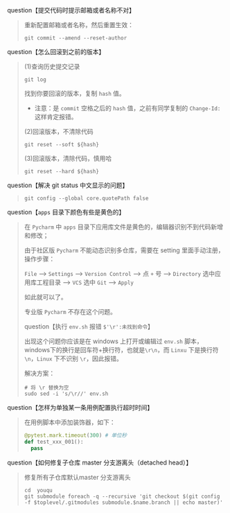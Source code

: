 question【提交代码时提示邮箱或者名称不对】

> 重新配置邮箱或者名称，然后重置生效：
>
> ```shell
> git commit --amend --reset-author
> ```

question【怎么回滚到之前的版本】

> (1)查询历史提交记录
>
> ```shell
> git log
> ```
>
> 找到你要回滚的版本，复制 `hash` 值。
>
> - 注意：是 `commit` 空格之后的 `hash` 值，之前有同学复制的 `Change-Id:` 这样肯定报错。
>
> (2)回滚版本，不清除代码
>
> ```shell
> git reset --soft ${hash}
> ```
>
> (3)回滚版本，清除代码，慎用哈
>
> ```shell
> git reset --hard ${hash}
> ```

question【解决 git status 中文显示的问题】

> ```shell
> git config --global core.quotePath false
> ```

question【`apps` 目录下颜色有些是黄色的】

> 在 `Pycharm` 中 `apps` 目录下应用库文件是黄色的，编辑器识别不到代码新增和修改；
>
> 由于社区版 `Pycharm` 不能动态识别多仓库，需要在 setting 里面手动注册，操作步骤：
>
> `File` —> `Settings` —> `Version Control` —> 点 `+` 号  —> `Directory` 选中应用库工程目录  —> `VCS` 选中 `Git` —> `Apply`
>
> 如此就可以了。
>
> 专业版 `Pycharm` 不存在这个问题。
>
> question【执行 `env.sh` 报错 `$'\r':未找到命令`】
>
> 出现这个问题你应该是在 windows 上打开或编辑过 `env.sh` 脚本，windows下的换行是回车符+换行符，也就是`\r\n`，而 `Linxu` 下是换行符 `\n`，`Linux` 下不识别 `\r`，因此报错。
>
> 解决方案：
>
> ```shell
> # 将 \r 替换为空
> sudo sed -i 's/\r//' env.sh
> ```

question【怎样为单独某一条用例配置执行超时时间】

> 在用例脚本中添加装饰器，如下：
>
> ```python
> @pytest.mark.timeout(300) # 单位秒
> def test_xxx_001():
> 	pass
> ```

question【如何修复子仓库 master 分支游离头（detached head）】

> 修复所有子仓库默认master 分支游离头
>
> ```shell
> cd  youqu
> git submodule foreach -q --recursive 'git checkout $(git config -f $toplevel/.gitmodules submodule.$name.branch || echo master)'
> ```
